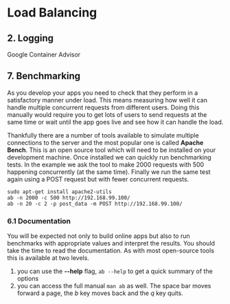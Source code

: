 # Load Balancing


## 2. Logging

Google Container Advisor


## 7.  Benchmarking

As you develop your apps you need to check that they perform in a satisfactory manner under load. This means measuring how well it can handle multiple concurrent requests from different users. Doing this manually would require you to get lots of users to send requests at the same time or wait until the app goes live and see how it can handle the load.

Thankfully there are a number of tools available to simulate multiple connections to the server and the most popular one is called **Apache Bench**. This is an open source tool which will need to be installed on your development machine. Once installed we can quickly run benchmarking tests. In the example we ask the tool to make 2000 requests with 500 happening concurrently (at the same time). Finally we run the same test again using a POST request but with fewer concurrent requests.
```
sudo apt-get install apache2-utils
ab -n 2000 -c 500 http://192.168.99.100/
ab -n 20 -c 2 -p post_data -m POST http://192.168.99.100/
```
### 6.1 Documentation

You will be expected not only to build online apps but also to run benchmarks with appropriate values and interpret the results. You should take the time to read the documentation. As with most open-source tools this is available at two levels.

1. you can use the **--help** flag, `ab --help` to get a quick summary of the options
2. you can access the full manual `man ab` as well. The space bar moves forward a page, the *b* key moves back and the *q* key quits.
